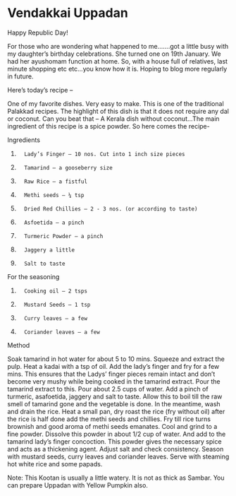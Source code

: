 # Vendakkai Uppadan

Happy Republic Day!

For those who are wondering what happened to me…….got a little busy with my daughter’s birthday celebrations. She turned one on 19th January. We had her ayushomam function at home. So, with a house full of relatives, last minute shopping etc etc...you know how it is.
Hoping to blog more regularly in future.

Here’s today’s recipe –

One of my favorite dishes. Very easy to make. This is one of the traditional Palakkad recipes. The highlight of this dish is that it does not require any dal or coconut. Can you beat that – A Kerala dish without coconut…The main ingredient of this recipe is a spice powder.
So here comes the recipe-




Ingredients

1.       Lady’s Finger – 10 nos. Cut into 1 inch size pieces
2.       Tamarind – a gooseberry size
3.       Raw Rice – a fistful
4.       Methi seeds – ¼ tsp
5.       Dried Red Chillies – 2 - 3 nos. (or according to taste)
6.       Asfoetida – a pinch
7.       Turmeric Powder – a pinch
8.       Jaggery a little
9.       Salt to taste

For the seasoning

1.       Cooking oil – 2 tsps
2.       Mustard Seeds – 1 tsp
3.       Curry leaves – a few
4.       Coriander leaves – a few

Method

Soak tamarind in hot water for about 5 to 10 mins. Squeeze and extract the pulp.
Heat a kadai with a tsp of oil. Add the lady’s finger and fry for a few mins. This ensures that the Ladys’ finger pieces remain intact and don’t become very mushy while being cooked in the tamarind extract.
Pour the tamarind extract to this. Pour about 2.5 cups of water. Add a pinch of turmeric, asafoetida, jaggery and salt to taste. Allow this to boil till the raw smell of tamarind gone and the vegetable is done.
In the meantime, wash and drain the rice. Heat a small pan, dry roast the rice (fry without oil) after the rice is half done add the methi seeds and chillies. Fry till rice turns brownish and good aroma of methi seeds emanates. Cool and grind to a fine powder.
Dissolve this powder in about 1/2 cup of water. And add to the tamarind lady’s finger concoction. This powder gives the necessary spice and acts as a thickening agent. Adjust salt and check consistency.
Season with mustard seeds, curry leaves and coriander leaves. Serve with steaming hot white rice and some papads.



Note: This Kootan is usually a little watery. It is not as thick as Sambar. You can prepare Uppadan with Yellow Pumpkin also.